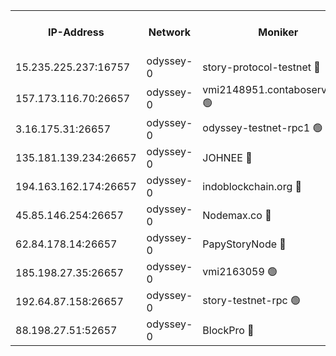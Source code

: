 


<table><tr><th>IP-Address</th><th>Network</th><th>Moniker</th><th>Latest Block Height</th><th>Earliest Block Height</th><th>Catching Up</th><th>Tx Index</th><th>Voting Power</th><th>Version</th><th>Scan Time</th></tr><tr><td>15.235.225.237:16757</td><td>odyssey-0</td><td>story-protocol-testnet 🔴</td><td>2878408</td><td>1</td><td>False</td><td>off</td><td>1913856007</td><td>0.38.12</td><td>2025-03-18T15:51:05.416731789UTC</td></tr><tr><td>157.173.116.70:26657</td><td>odyssey-0</td><td>vmi2148951.contaboserver.net 🟢</td><td>2878408</td><td>1</td><td>False</td><td>off</td><td>0</td><td>0.38.12</td><td>2025-03-18T15:51:14.507639143UTC</td></tr><tr><td>3.16.175.31:26657</td><td>odyssey-0</td><td>odyssey-testnet-rpc1 🟢</td><td>2878408</td><td>1</td><td>False</td><td>off</td><td>0</td><td>0.38.12</td><td>2025-03-18T15:51:19.667826419UTC</td></tr><tr><td>135.181.139.234:26657</td><td>odyssey-0</td><td>JOHNEE 🔴</td><td>2878408</td><td>351001</td><td>False</td><td>on</td><td>1251329000</td><td>0.38.12</td><td>2025-03-18T15:51:18.015858557UTC</td></tr><tr><td>194.163.162.174:26657</td><td>odyssey-0</td><td>indoblockchain.org 🔴</td><td>2878408</td><td>1023001</td><td>False</td><td>off</td><td>1225793583</td><td>0.38.12</td><td>2025-03-18T15:51:03.790171340UTC</td></tr><tr><td>45.85.146.254:26657</td><td>odyssey-0</td><td>Nodemax.co 🔴</td><td>2878408</td><td>1023001</td><td>False</td><td>off</td><td>1958977800</td><td>0.38.12</td><td>2025-03-18T15:51:05.753798745UTC</td></tr><tr><td>62.84.178.14:26657</td><td>odyssey-0</td><td>PapyStoryNode 🔴</td><td>2878408</td><td>1023001</td><td>False</td><td>off</td><td>2104320008</td><td>0.38.12</td><td>2025-03-18T15:51:17.658519788UTC</td></tr><tr><td>185.198.27.35:26657</td><td>odyssey-0</td><td>vmi2163059 🟢</td><td>1559034</td><td>1140001</td><td>False</td><td>off</td><td>0</td><td>0.38.12</td><td>2025-03-18T15:51:06.404840736UTC</td></tr><tr><td>192.64.87.158:26657</td><td>odyssey-0</td><td>story-testnet-rpc 🟢</td><td>2878408</td><td>2068001</td><td>False</td><td>off</td><td>0</td><td>0.38.12</td><td>2025-03-18T15:51:10.046545295UTC</td></tr><tr><td>88.198.27.51:52657</td><td>odyssey-0</td><td>BlockPro 🔴</td><td>2878408</td><td>2474001</td><td>False</td><td>off</td><td>1939456111</td><td>0.38.12</td><td>2025-03-18T15:51:06.019890664UTC</td></tr></table>